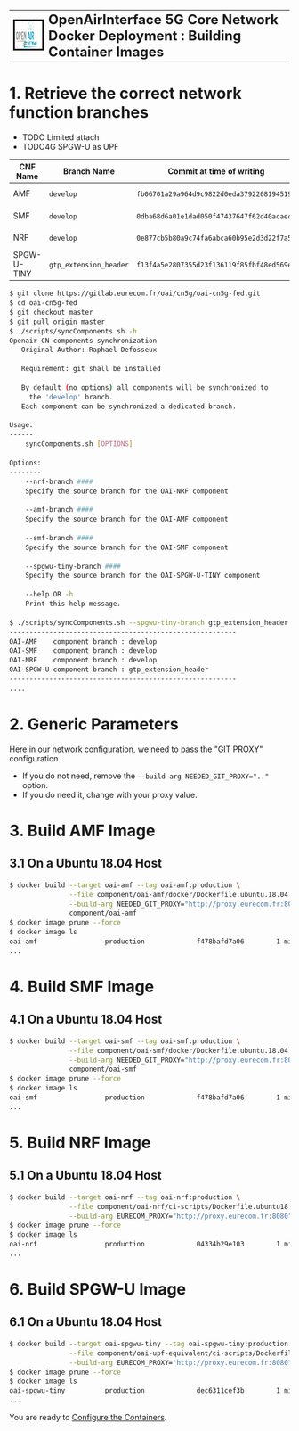 <table style="border-collapse: collapse; border: none;">
  <tr style="border-collapse: collapse; border: none;">
    <td style="border-collapse: collapse; border: none;">
      <a href="http://www.openairinterface.org/">
         <img src="./images/oai_final_logo.png" alt="" border=3 height=50 width=150>
         </img>
      </a>
    </td>
    <td style="border-collapse: collapse; border: none; vertical-align: center;">
      <b><font size = "5">OpenAirInterface 5G Core Network Docker Deployment : Building Container Images</font></b>
    </td>
  </tr>
</table>

# 1.  Retrieve the correct network function branches #

 * TODO Limited attach
 * TODO4G SPGW-U as UPF


**CNF Name** | **Branch Name**        | **Commit at time of writing**              | Ubuntu 18.04 | RHEL8          | 
------------ | -----------------------|--------------------------------------------| -------------| -------------- |
AMF          | `develop`              | `fb06701a29a964d9c9822d0eda3792208194519d` | X            | Releasing Soon |  
SMF          | `develop`              | `0dba68d6a01e1dad050f47437647f62d40acaec6` | X            | Releasing Soon |  
NRF          | `develop`              | `0e877cb5b80a9c74fa6abca60b95e2d3d22f7a52` | X            | Releasing Soon |  
SPGW-U-TINY  | `gtp_extension_header` | `f13f4a5e2807355d23f136119f85fbf48ed569ea` | X            | Releasing Soon |  

```bash
$ git clone https://gitlab.eurecom.fr/oai/cn5g/oai-cn5g-fed.git
$ cd oai-cn5g-fed
$ git checkout master
$ git pull origin master
$ ./scripts/syncComponents.sh -h
Openair-CN components synchronization
   Original Author: Raphael Defosseux

   Requirement: git shall be installed

   By default (no options) all components will be synchronized to
     the 'develop' branch.
   Each component can be synchronized a dedicated branch.

Usage:
------
    syncComponents.sh [OPTIONS]

Options:
--------
    --nrf-branch ####
    Specify the source branch for the OAI-NRF component

    --amf-branch ####
    Specify the source branch for the OAI-AMF component

    --smf-branch ####
    Specify the source branch for the OAI-SMF component

    --spgwu-tiny-branch ####
    Specify the source branch for the OAI-SPGW-U-TINY component

    --help OR -h
    Print this help message.

$ ./scripts/syncComponents.sh --spgwu-tiny-branch gtp_extension_header
---------------------------------------------------------
OAI-AMF    component branch : develop
OAI-SMF    component branch : develop
OAI-NRF    component branch : develop
OAI-SPGW-U component branch : gtp_extension_header
---------------------------------------------------------
....
```

# 2. Generic Parameters #

Here in our network configuration, we need to pass the "GIT PROXY" configuration.

*   If you do not need, remove the `--build-arg NEEDED_GIT_PROXY=".."` option.
*   If you do need it, change with your proxy value.

# 3. Build AMF Image #

## 3.1 On a Ubuntu 18.04 Host ##

```bash
$ docker build --target oai-amf --tag oai-amf:production \
               --file component/oai-amf/docker/Dockerfile.ubuntu.18.04 \
               --build-arg NEEDED_GIT_PROXY="http://proxy.eurecom.fr:8080" \
               component/oai-amf
$ docker image prune --force
$ docker image ls
oai-amf                 production             f478bafd7a06        1 minute ago          258MB
...
```

# 4. Build SMF Image #

## 4.1 On a Ubuntu 18.04 Host ##

```bash
$ docker build --target oai-smf --tag oai-smf:production \
               --file component/oai-smf/docker/Dockerfile.ubuntu.18.04 \
               --build-arg NEEDED_GIT_PROXY="http://proxy.eurecom.fr:8080" \
               component/oai-smf
$ docker image prune --force
$ docker image ls
oai-smf                 production             f478bafd7a06        1 minute ago          274MB
...
```

# 5. Build NRF Image #

## 5.1 On a Ubuntu 18.04 Host ##

```bash
$ docker build --target oai-nrf --tag oai-nrf:production \
               --file component/oai-nrf/ci-scripts/Dockerfile.ubuntu18.04 \
               --build-arg EURECOM_PROXY="http://proxy.eurecom.fr:8080" component/oai-nrf
$ docker image prune --force
$ docker image ls
oai-nrf                 production             04334b29e103        1 minute ago          280MB
...
```


# 6. Build SPGW-U Image #

## 6.1 On a Ubuntu 18.04 Host ##

```bash
$ docker build --target oai-spgwu-tiny --tag oai-spgwu-tiny:production \
               --file component/oai-upf-equivalent/ci-scripts/Dockerfile.ubuntu18.04 \
               --build-arg EURECOM_PROXY="http://proxy.eurecom.fr:8080" component/oai-upf-equivalent
$ docker image prune --force
$ docker image ls
oai-spgwu-tiny          production             dec6311cef3b        1 minute ago          255MB
...
```

You are ready to [Configure the Containers](./CONFIGURE_CONTAINERS.md).
